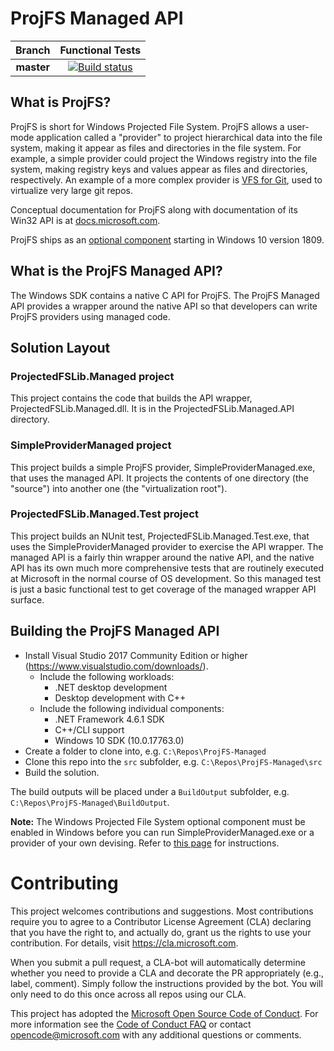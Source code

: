 # ProjFS Managed API
|Branch|Functional Tests|
|:--:|:--:|
|**master**|[![Build status](https://dev.azure.com/projfs/ci/_apis/build/status/PR%20-%20Build%20and%20Functional%20Test)](https://dev.azure.com/projfs/ci/_build/latest?definitionId=1)|
## What is ProjFS?

ProjFS is short for Windows Projected File System.  ProjFS allows a user-mode application called a
"provider" to project hierarchical data into the file system, making it appear as files and directories
in the file system. For example, a simple provider could project the Windows registry into the file
system, making registry keys and values appear as files and directories, respectively. An example of
a more complex provider is [VFS for Git](https://github.com/Microsoft/VFSForGit), used to virtualize
very large git repos.

Conceptual documentation for ProjFS along with documentation of its Win32 API is at
[docs.microsoft.com](https://docs.microsoft.com/en-us/windows/desktop/projfs/projected-file-system).

ProjFS ships as an [optional component](https://docs.microsoft.com/en-us/windows/desktop/projfs/enabling-windows-projected-file-system)
starting in Windows 10 version 1809.

## What is the ProjFS Managed API?

The Windows SDK contains a native C API for ProjFS.  The ProjFS Managed API provides a wrapper around
the native API so that developers can write ProjFS providers using managed code.

## Solution Layout

### ProjectedFSLib.Managed project

This project contains the code that builds the API wrapper, ProjectedFSLib.Managed.dll.  It is in the
ProjectedFSLib.Managed.API directory.

### SimpleProviderManaged project

This project builds a simple ProjFS provider, SimpleProviderManaged.exe, that uses the managed API.
It projects the contents of one directory (the "source") into another one (the "virtualization root").

### ProjectedFSLib.Managed.Test project

This project builds an NUnit test, ProjectedFSLib.Managed.Test.exe, that uses the SimpleProviderManaged
provider to exercise the API wrapper.  The managed API is a fairly thin wrapper around the native API,
and the native API has its own much more comprehensive tests that are routinely executed at Microsoft
in the normal course of OS development.  So this managed test is just a basic functional test to get
coverage of the managed wrapper API surface.

## Building the ProjFS Managed API

* Install Visual Studio 2017 Community Edition or higher (https://www.visualstudio.com/downloads/).
  * Include the following workloads: 
    * .NET desktop development
    * Desktop development with C++
  * Include the following individual components:
    * .NET Framework 4.6.1 SDK
    * C++/CLI support
    * Windows 10 SDK (10.0.17763.0)
* Create a folder to clone into, e.g. `C:\Repos\ProjFS-Managed`
* Clone this repo into the `src` subfolder, e.g. `C:\Repos\ProjFS-Managed\src`
* Build the solution.

The build outputs will be placed under a `BuildOutput` subfolder, e.g. `C:\Repos\ProjFS-Managed\BuildOutput`.

**Note:** The Windows Projected File System optional component must be enabled in Windows before
you can run SimpleProviderManaged.exe or a provider of your own devising.  Refer to
[this page](https://docs.microsoft.com/en-us/windows/desktop/projfs/enabling-windows-projected-file-system)
for instructions.

# Contributing

This project welcomes contributions and suggestions.  Most contributions require you to agree to a
Contributor License Agreement (CLA) declaring that you have the right to, and actually do, grant us
the rights to use your contribution. For details, visit https://cla.microsoft.com.

When you submit a pull request, a CLA-bot will automatically determine whether you need to provide
a CLA and decorate the PR appropriately (e.g., label, comment). Simply follow the instructions
provided by the bot. You will only need to do this once across all repos using our CLA.

This project has adopted the [Microsoft Open Source Code of Conduct](https://opensource.microsoft.com/codeofconduct/).
For more information see the [Code of Conduct FAQ](https://opensource.microsoft.com/codeofconduct/faq/) or
contact [opencode@microsoft.com](mailto:opencode@microsoft.com) with any additional questions or comments.
